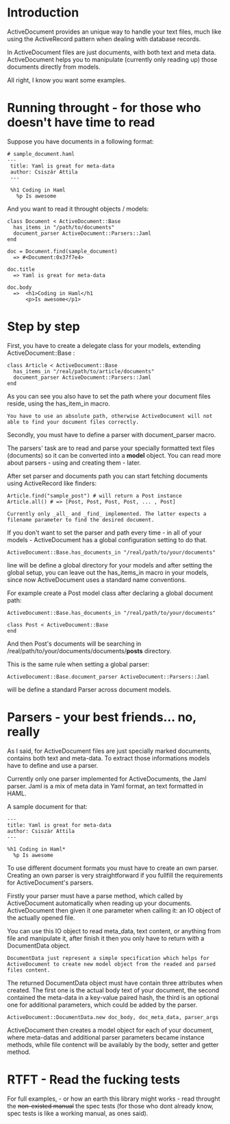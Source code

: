 # Introduction

ActiveDocument provides an unique way to handle your text files, much like using the ActiveRecord pattern when dealing with database records.

In ActiveDocument files are just documents, with both text and meta data.
ActiveDocument helps you to manipulate (currently only reading up) those documents directly from models.

All right, I know you want some examples.

# Running throught - for those who doesn't have time to read

Suppose you have documents in a following format:

    # sample_document.haml
    ---
     title: Yaml is great for meta-data
     author: Csiszár Attila
     ---
 
     %h1 Coding in Haml
       %p Is awesome

And you want to read it throught objects / models:

    class Document < ActiveDocument::Base
      has_items_in "/path/to/documents"
      document_parser ActiveDocument::Parsers::Jaml
    end

    doc = Document.find(sample_document)
      => #<Document:0x37f7e4>
    
    doc.title  
      => Yaml is great for meta-data
    
    doc.body
      =>  <h1>Coding in Haml</h1
          <p>Is awesome</p1>
    


# Step by step

First, you have to create a delegate class for your models, extending ActiveDocument::Base :

    class Article < ActiveDocument::Base
      has_items_in "/real/path/to/article/documents"
      document_parser ActiveDocument::Parsers::Jaml
    end

As you can see you also have to set the path where your document files reside, using the has_item_in macro.

    You have to use an absolute path, otherwise ActiveDocument will not able to find your document files correctly.
    
Secondly, you must have to define a parser with document_parser macro. 

The parsers' task are to read and parse your specially formatted text files (documents) so it can be converted into a __model__ object. You can read more about parsers - using and creating them - later.

After set parser and documents path you can start fetching documents using ActiveRecord like finders:

    Article.find("sample_post") # will return a Post instance
    Article.all() # => [Post, Post, Post, Post, ... , Post] 

    Currently only _all_ and _find_ implemented. The latter expects a filename parameter to find the desired document.

If you don't want to set the parser and path every time - in all of your models - ActiveDocument has a global configuration setting to do that.

    ActiveDocument::Base.has_documents_in "/real/path/to/your/documents"
    
line will be define a global directory for your models and after setting the global setup, you can leave out the has_items_in macro in your models, since now ActiveDocument uses a standard name conventions.

For example create a Post model class after declaring a global document path:

    ActiveDocument::Base.has_documents_in "/real/path/to/your/documents"

    class Post < ActiveDocument::Base
    end

And then Post's documents will be searching in /real/path/to/your/documents/documents/__posts__ directory.
    
This is the same rule when setting a global parser:
  
    ActiveDocument::Base.document_parser ActiveDocument::Parsers::Jaml
    
will be define a standard Parser across document models.

# Parsers - your best friends... no, really

As I said, for ActiveDocument files are just specially marked documents, contains both text and meta-data. To extract those informations models have to define and use a parser.

Currently only one parser implemented for ActiveDocuments, the Jaml parser. Jaml is a mix of meta data in Yaml format, an text formatted in HAML.

A sample document for that:

    ---
    title: Yaml is great for meta-data
    author: Csiszár Attila
    ---
 
    %h1 Coding in Haml*
      %p Is awesome

To use different document formats you must have to create an own parser. Creating an own parser is very straightforward if you fullfill the requirements for ActiveDocument's parsers.

Firstly your parser must have a parse method, which called by ActiveDocument automatically when reading up your documents. ActiveDocument then given it one parameter when calling it: an IO object of the actually opened file.

You can use this IO object to read meta_data, text content, or anything from file and manipulate it, after finish it then you only have to return with a DocumentData object.

    DocumentData just represent a simple specification which helps for ActiveDocument to create new model object from the readed and parsed files content.
    
The returned DocumentData object must have contain three attributes when created. The first one is the actual body text of your document, the second contained the meta-data in a key-value paired hash, the third is an optional one for additional parameters, which could be added by the parser.

    ActiveDocument::DocumentData.new doc_body, doc_meta_data, parser_args

ActiveDocument then creates a model object for each of your document, where meta-datas and additional parser parameters became instance methods, while file contenct will be availably by the body, setter and getter method. 

# RTFT - Read the fucking tests

For full examples, - or how an earth this library might works - read throught the <del>non-existed manual</del> the spec tests (for those who dont already know, spec tests is like a working manual, as ones said).

